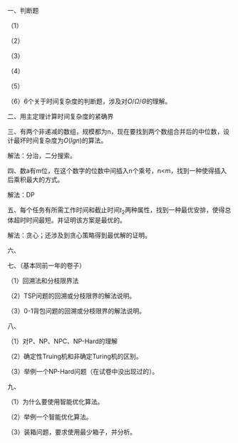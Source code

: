 一、判断题

（1）

（2）

（3）

（4）

（5）

（6）6个关于时间复杂度的判断题，涉及对$O/\Omega/\Theta$的理解。



二、用主定理计算时间复杂度的紧确界





三、有两个非递减的数组，规模都为n，现在要找到两个数组合并后的中位数，设计最坏时间复杂度为$O(lgn)$的算法。

解法：分治，二分搜索。



四、数a有m位，在这个数字的位数中间插入n个乘号，n<m，找到一种使得插入后乘积最大的方式。

解法：DP



五、每个任务有所需工作时间和截止时间$t_2$两种属性，找到一种最优安排，使得总体超时时间最短。并证明该方案是最优的。

解法：贪心；还涉及到贪心策略得到最优解的证明。



六、



七、（基本同前一年的卷子）

（1）回溯法和分枝限界法

（2）TSP问题的回溯或分枝限界的解法说明。

（3）0-1背包问题的回溯或分枝限界的解法说明。



八、

（1）对P、NP、NPC、NP-Hard的理解

（2）确定性Truing机和非确定Turing机的区别。

（3）举例一个NP-Hard问题（在试卷中没出现过的）。



九、

（1）为什么要使用智能优化算法。

（2）举例一个智能优化算法。

（3）装箱问题，要求使用最少箱子，并分析。